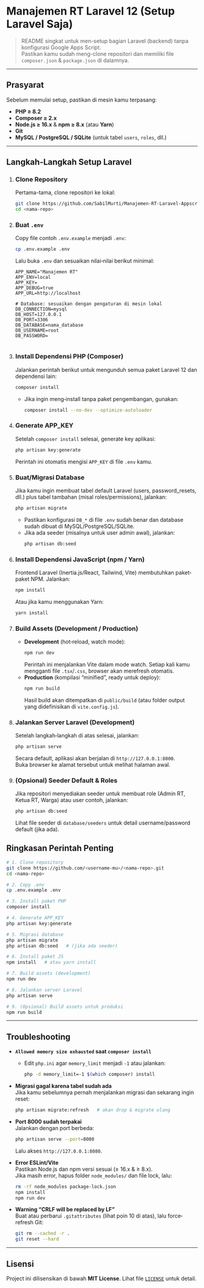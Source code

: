 # Manajemen RT Laravel 12 (Setup Laravel Saja)

> README singkat untuk men-setup bagian Laravel (backend) tanpa konfigurasi Google Apps Script.  
> Pastikan kamu sudah meng-clone repositori dan memiliki file `composer.json` & `package.json` di dalamnya.

---

## Prasyarat

Sebelum memulai setup, pastikan di mesin kamu terpasang:

- **PHP ≥ 8.2**  
- **Composer ≥ 2.x**  
- **Node.js ≥ 16.x** & **npm ≥ 8.x** (atau **Yarn**)  
- **Git**  
- **MySQL / PostgreSQL / SQLite** (untuk tabel `users`, `roles`, dll.)

---

## Langkah‐Langkah Setup Laravel

1. ### Clone Repository  
   Pertama-tama, clone repositori ke lokal:
   ```bash
   git clone https://github.com/SabilMurti/Manajemen-RT-Laravel-Appscript.git
   cd <nama-repo>
   ```


2. ### Buat `​.env`   
   Copy file contoh `.env.example` menjadi `.env`:
   ```bash
   cp .env.example .env
   ```
   Lalu buka `.env` dan sesuaikan nilai‐nilai berikut minimal:
   ```dotenv
   APP_NAME="Manajemen RT"
   APP_ENV=local
   APP_KEY=
   APP_DEBUG=true
   APP_URL=http://localhost

   # Database: sesuaikan dengan pengaturan di mesin lokal
   DB_CONNECTION=mysql
   DB_HOST=127.0.0.1
   DB_PORT=3306
   DB_DATABASE=nama_database
   DB_USERNAME=root
   DB_PASSWORD=


3. ### Install Dependensi PHP (Composer)  
   Jalankan perintah berikut untuk mengunduh semua paket Laravel 12 dan dependensi lain:
   ```bash
   composer install
   ```
   - Jika ingin meng‐install tanpa paket pengembangan, gunakan:
     ```bash
     composer install --no-dev --optimize-autoloader
     ```

4. ### Generate APP_KEY  
   Setelah `composer install` selesai, generate key aplikasi:
   ```bash
   php artisan key:generate
   ```
   Perintah ini otomatis mengisi `APP_KEY` di file `.env` kamu.

5. ### Buat/Migrasi Database  
   Jika kamu ingin membuat tabel default Laravel (users, password_resets, dll.) plus tabel tambahan (misal roles/permissions), jalankan:
   ```bash
   php artisan migrate
   ```
   - Pastikan konfigurasi `DB_*` di file `.env` sudah benar dan database sudah dibuat di MySQL/PostgreSQL/SQLite.
   - Jika ada seeder (misalnya untuk user admin awal), jalankan:
     ```bash
     php artisan db:seed
     ```

6. ### Install Dependensi JavaScript (npm / Yarn)  
   Frontend Laravel (Inertia.js/React, Tailwind, Vite) membutuhkan paket‐paket NPM. Jalankan:
   ```bash
   npm install
   ```
   Atau jika kamu menggunakan Yarn:
   ```bash
   yarn install
   ```

7. ### Build Assets (Development / Production)  
   - **Development** (hot‐reload, watch mode):
     ```bash
     npm run dev
     ```
     Perintah ini menjalankan Vite dalam mode watch. Setiap kali kamu mengganti file `.tsx`/`.css`, browser akan merefresh otomatis.
   - **Production** (kompilasi “minified”, ready untuk deploy):
     ```bash
     npm run build
     ```
     Hasil build akan ditempatkan di `public/build` (atau folder output yang didefinisikan di `vite.config.js`).

8. ### Jalankan Server Laravel (Development)  
   Setelah langkah‐langkah di atas selesai, jalankan:
   ```bash
   php artisan serve
   ```
   Secara default, aplikasi akan berjalan di `http://127.0.0.1:8000`.  
   Buka browser ke alamat tersebut untuk melihat halaman awal.

9. ### (Opsional) Seeder Default & Roles  
   Jika repositori menyediakan seeder untuk membuat role (Admin RT, Ketua RT, Warga) atau user contoh, jalankan:
   ```bash
   php artisan db:seed
   ```
   Lihat file seeder di `database/seeders` untuk detail username/password default (jika ada).


## Ringkasan Perintah Penting

```bash
# 1. Clone repository
git clone https://github.com/<username-mu>/<nama-repo>.git
cd <nama-repo>

# 2. Copy .env
cp .env.example .env

# 3. Install paket PHP
composer install

# 4. Generate APP_KEY
php artisan key:generate

# 5. Migrasi database
php artisan migrate
php artisan db:seed   # (jika ada seeder)

# 6. Install paket JS
npm install   # atau yarn install

# 7. Build assets (development)
npm run dev

# 8. Jalankan server Laravel
php artisan serve

# 9. (Opsional) Build assets untuk produksi
npm run build
```

---

## Troubleshooting

- **`Allowed memory size exhausted` saat `composer install`**  
  - Edit `php.ini` agar `memory_limit` menjadi `-1` atau jalankan:
    ```bash
    php -d memory_limit=-1 $(which composer) install
    ```
- **Migrasi gagal karena tabel sudah ada**  
  Jika kamu sebelumnya pernah menjalankan migrasi dan sekarang ingin reset:
  ```bash
  php artisan migrate:refresh   # akan drop & migrate ulang
  ```
- **Port 8000 sudah terpakai**  
  Jalankan dengan port berbeda:
  ```bash
  php artisan serve --port=8080
  ```
  Lalu akses `http://127.0.0.1:8080`.

- **Error ESLint/Vite**  
  Pastikan Node.js dan npm versi sesuai (≥ 16.x & ≥ 8.x).  
  Jika masih error, hapus folder `node_modules/` dan file lock, lalu:
  ```bash
  rm -rf node_modules package-lock.json
  npm install
  npm run dev
  ```

- **Warning “CRLF will be replaced by LF”**  
  Buat atau perbarui `.gitattributes` (lihat poin 10 di atas), lalu force‐refresh Git:
  ```bash
  git rm --cached -r .
  git reset --hard
  ```

---

## Lisensi

Project ini dilisensikan di bawah **MIT License**. Lihat file [`LICENSE`](LICENSE) untuk detail.
